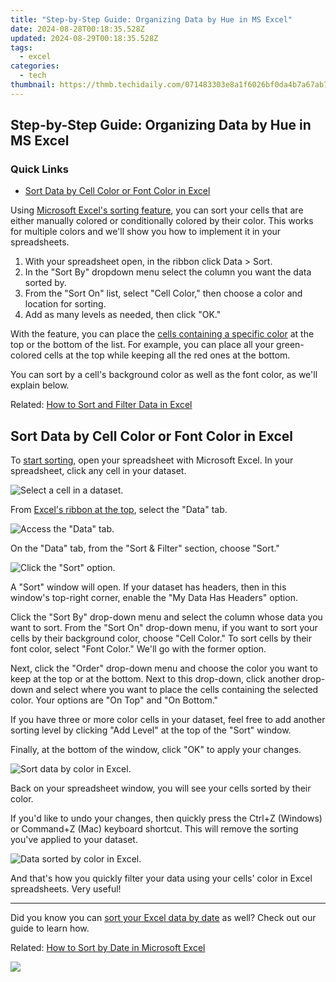 ```yaml
---
title: "Step-by-Step Guide: Organizing Data by Hue in MS Excel"
date: 2024-08-28T00:18:35.528Z
updated: 2024-08-29T00:18:35.528Z
tags:
  - excel
categories:
  - tech
thumbnail: https://thmb.techidaily.com/071483303e8a1f6026bf0da4b7a67ab78d5daef3d5d188bd12d3a2359c4d77ed.jpg
---
```


## Step-by-Step Guide: Organizing Data by Hue in MS Excel

### Quick Links

* [Sort Data by Cell Color or Font Color in Excel](https://visual-screen-recording.techidaily.com/updated-ultimate-12-screen-capture-tools-unlimited-recording-for-2024/)

 Using [Microsoft Excel's sorting feature](https://facebook-video-share.techidaily.com/free-audio-treasures-to-amplify-youtube-in-2024/), you can sort your cells that are either manually colored or conditionally colored by their color. This works for multiple colors and we'll show you how to implement it in your spreadsheets.

1. With your spreadsheet open, in the ribbon click Data > Sort.
2. In the "Sort By" dropdown menu select the column you want the data sorted by.
3. From the "Sort On" list, select "Cell Color," then choose a color and location for sorting.
4. Add as many levels as needed, then click "OK."

 With the feature, you can place the [cells containing a specific color](https://facebook-video-recording.techidaily.com/new-2024-approved-the-cryptic-collection-of-2023-auction-for-anonymity-artifacts/) at the top or the bottom of the list. For example, you can place all your green-colored cells at the top while keeping all the red ones at the bottom.

 You can sort by a cell's background color as well as the font color, as we'll explain below.

Related: [How to Sort and Filter Data in Excel](https://facebook-video-share.techidaily.com/free-audio-treasures-to-amplify-youtube-in-2024/) 

##  Sort Data by Cell Color or Font Color in Excel

 To [start sorting](https://win11-tips.techidaily.com/steps-to-resolve-iphone-image-failure-in-windows-os/), open your spreadsheet with Microsoft Excel. In your spreadsheet, click any cell in your dataset.

![Select a cell in a dataset.](https://static1.howtogeekimages.com/wordpress/wp-content/uploads/2022/05/1-select-dataset.png) 

 From [Excel's ribbon at the top](https://screen-mirror.techidaily.com/in-2024-how-to-mirror-honor-play-40c-to-mac-drfone-by-drfone-android/), select the "Data" tab.

![Access the "Data" tab.](https://static1.howtogeekimages.com/wordpress/wp-content/uploads/2022/05/2-excel-data-tab.png) 

 On the "Data" tab, from the "Sort & Filter" section, choose "Sort."

![Click the "Sort" option.](https://static1.howtogeekimages.com/wordpress/wp-content/uploads/2022/05/3-excel-sort-feature.png) 

 A "Sort" window will open. If your dataset has headers, then in this window's top-right corner, enable the "My Data Has Headers" option.

 Click the "Sort By" drop-down menu and select the column whose data you want to sort. From the "Sort On" drop-down menu, if you want to sort your cells by their background color, choose "Cell Color." To sort cells by their font color, select "Font Color." We'll go with the former option.

 Next, click the "Order" drop-down menu and choose the color you want to keep at the top or at the bottom. Next to this drop-down, click another drop-down and select where you want to place the cells containing the selected color. Your options are "On Top" and "On Bottom."

 If you have three or more color cells in your dataset, feel free to add another sorting level by clicking "Add Level" at the top of the "Sort" window.

 Finally, at the bottom of the window, click "OK" to apply your changes.

![Sort data by color in Excel.](https://static1.howtogeekimages.com/wordpress/wp-content/uploads/2022/05/4-excel-sort-by-color.png) 

 Back on your spreadsheet window, you will see your cells sorted by their color.

 If you'd like to undo your changes, then quickly press the Ctrl+Z (Windows) or Command+Z (Mac) keyboard shortcut. This will remove the sorting you've applied to your dataset.

![Data sorted by color in Excel.](https://static1.howtogeekimages.com/wordpress/wp-content/uploads/2022/05/5-sorted-by-color-excel.png) 

 And that's how you quickly filter your data using your cells' color in Excel spreadsheets. Very useful!

---

 Did you know you can [sort your Excel data by date](https://screen-sharing-recording.techidaily.com/updated-2024-approved-economical-pc-playback-devices/) as well? Check out our guide to learn how.

Related: [How to Sort by Date in Microsoft Excel](https://screen-sharing-recording.techidaily.com/updated-2024-approved-economical-pc-playback-devices/)

<ins class="adsbygoogle"
     style="display:block"
     data-ad-format="autorelaxed"
     data-ad-client="ca-pub-7571918770474297"
     data-ad-slot="1223367746"></ins>



<ins class="adsbygoogle"
     style="display:block"
     data-ad-client="ca-pub-7571918770474297"
     data-ad-slot="8358498916"
     data-ad-format="auto"
     data-full-width-responsive="true"></ins>



<!-- affiliate ads begin -->
<a href="https://shop.systoolsgroup.com/affiliate.php?ACCOUNT=SYSTOOBY&AFFILIATE=108875&PATH=https%3A%2F%2Fwww.systoolsgroup.com%3FAFFILIATE%3D108875%26RESOURCE%3DSysTools%2BSQL%2BRecovery"><img src="https://www.systoolsgroup.com/box/sql-recovery.png" border="0"></a>
<!-- affiliate ads end -->